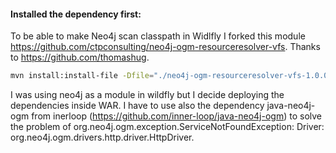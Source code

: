 #### Installed the dependency first:

To be able to make Neo4j scan classpath in Widlfly I forked this module https://github.com/ctpconsulting/neo4j-ogm-resourceresolver-vfs.
Thanks to https://github.com/thomashug.


```bash
mvn install:install-file -Dfile="./neo4j-ogm-resourceresolver-vfs-1.0.0-SNAPSHOT.jar" -DgroupId=com.ctp.neo4j -DartifactId=neo4j-ogm-resourceresolver-vfs -Dversion=1.0.0-SNAPSHOT -Dpackaging=jar
```

I was using neo4j as a module in wildfly but I decide deploying the dependencies inside WAR.
I have to use also the dependency java-neo4j-ogm from inerloop (https://github.com/inner-loop/java-neo4j-ogm) to solve the problem of org.neo4j.ogm.exception.ServiceNotFoundException: Driver: org.neo4j.ogm.drivers.http.driver.HttpDriver.




